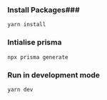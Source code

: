 ### Install Packages###

``` yarn install  ```

### Intialise prisma 

``` npx prisma generate ```

### Run in development mode ###

``` yarn dev ```
